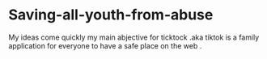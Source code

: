 # Saving-all-youth-from-abuse
My ideas come  quickly my main abjective for ticktock .aka tiktok is a family application for everyone to have a safe place on the web .
